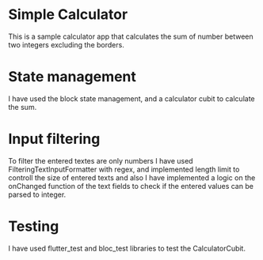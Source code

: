 # Simple Calculator

This is a sample calculator app that calculates the sum of number between two integers excluding the borders.

# State management

I have used the block state management, and a calculator cubit to calculate the sum.

# Input filtering

To filter the entered textes are only numbers I have used FilteringTextInputFormatter with regex, and implemented length limit to controll the size of entered texts and also I have implemented a logic on the onChanged function of the text fields to check if the entered values can be parsed to integer.

# Testing

I have used flutter_test and bloc_test libraries to test the CalculatorCubit.
